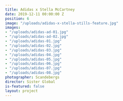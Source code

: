 ```yaml
---
title: Adidas x Stella McCartney
date: 2019-12-11 00:00:00 Z
position: 6
image: "/uploads/adidas-x-stella-stills-feature.jpg"
images:
- "/uploads/adidas-ad-01.jpg"
- "/uploads/adidas-ad-02.jpg"
- "/uploads/adidas-01.jpg"
- "/uploads/adidas-02.jpg"
- "/uploads/adidas-03.jpg"
- "/uploads/adidas-04.jpg"
- "/uploads/adidas-05.jpg"
- "/uploads/adidas-06.jpg"
- "/uploads/adidas-07.jpg"
- "/uploads/adidas-08.jpg"
photographer: Scandebergs
director: Sister Global
is-featured: false
layout: project
---
```


